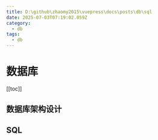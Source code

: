 ```yaml
---
title: D:\github\zhaomy2015\vuepress\docs\posts\db\sql
date: 2025-07-03T07:19:02.059Z
category:
  - db
tags:
  - db
---
```


# 数据库
[[toc]]

## 数据库架构设计

## SQL

